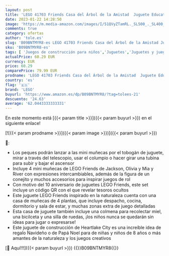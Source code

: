 ```yaml
---
layout: post
title: 'LEGO 41703 Friends Casa del Árbol de la Amistad  Juguete Educativo  Mini Muñecas MIA y River  Ideas Regalos Navidad para Niñas y Niños de 8 Años o Más'
date: 2023-01-22 14:28:50
image: 'https://m.media-amazon.com/images/I/51QVyZTamRL._SL500_._SL400_.jpg'
comments: true
category: ofertas
author: 'tole.es'
slug: 'B09BNTMYR8-es LEGO 41703 Friends Casa del Árbol de la Amistad Juguete...'
sku: 'B09BNTMYR8-es'
tags: [ 'Juegos de construcción para niños','Juguetes','Juguetes y juegos','Sets de construcción','lego','navidad','🇪🇸', ]
actualPrice: 60.29 EUR
currency: EUR
price: 60.29
comparePrice: 79.99 EUR
prodname: 'LEGO 41703 Friends Casa del Árbol de la Amistad  Juguete Educativo  Mini Muñecas MIA y River  Ideas Regalos Navidad para Niñas y Niños de 8 Años o Más'
country: 'es'
flag: '🇪🇸'
brand: 'LEGO'
buyurl: 'https://www.amazon.es/dp/B09BNTMYR8/?tag=tolees-21'
descuento: '24.63'
average: '62.0443333333331'
---
```


En este momento está [{{< param title >}}]({{< param buyurl >}}) en el siguiente enlace!

[![{{< param prodname >}}]({{< param image >}})]({{< param buyurl >}})

🔎:

- Los peques podrán lanzar a las mini muñecas por el tobogán de juguete, mirar a través del telescopio, usar el columpio o hacer girar una tubina para subir y bajar el ascensor
- Incluye 4 mini muñecas de LEGO Friends de Jackson, Olivia y Mia y River con expresiones intercambiables, además de la figura de un conejito y muchos accesorios para inspirar juegos de rol
- Con motivo del 10 aniversario de juguetes LEGO Friends, este set incluye un código QR con el que revelar tesoros ocultos
- Este juguete LEGO Friends inspirado en la naturaleza cuenta con una casa de muñecas de 4 plantas, que incluye despacho, cocina, dormitorio y sala de estar, y muchas zonas extra de juego detalladas
- Esta casa de juguete también incluye una colmena para recolectar miel, una bicilceta y una silla de ruedas, ¡los niños nunca se quedarán sin ideas para jugar o expresarse!
- Este juguete de construcción de Heartlake City es una increíble idea de regalo Navideño o de Papá Noel para de niñas y niños de 8 años o más amantes de la naturaleza y los juegos creativos

[🛒 Aquí!!!]({{< param buyurl >}})
{{<world>}}B09BNTMYR8{{</world>}}
